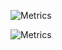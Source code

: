 ![Metrics](https://github.com/ash-at-work/ash-at-work/master/github-metrics.svg)



![Metrics](https://metrics.lecoq.io/ash-at-work?template=classic&followup=1&stars=1&projects=1&languages=1&isocalendar=1&isocalendar.duration=half-year&projects.limit=1&stars.limit=4&config.timezone=Europe%2FLondon)

